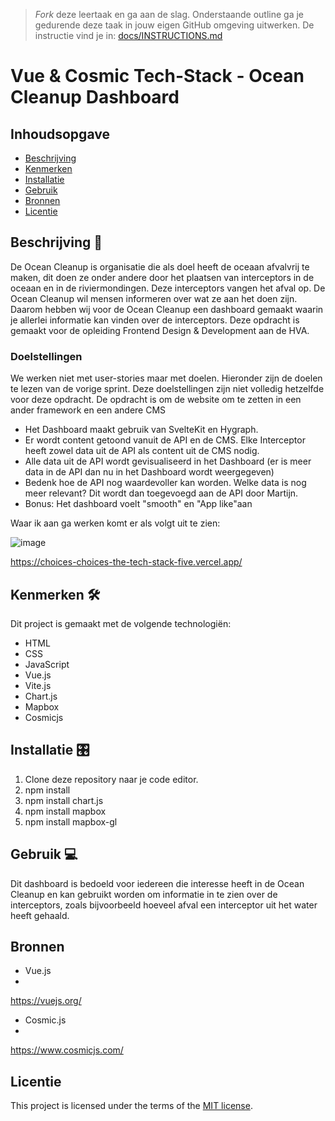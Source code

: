 > _Fork_ deze leertaak en ga aan de slag. 
Onderstaande outline ga je gedurende deze taak in jouw eigen GitHub omgeving uitwerken. 
De instructie vind je in: [docs/INSTRUCTIONS.md](https://github.com/fdnd-task/choices-choices-the-tech-stack/blob/main/docs/INSTRUCTIONS.md)

# Vue & Cosmic Tech-Stack - Ocean Cleanup Dashboard
<!-- Geef je project een titel en schrijf in één zin wat het is -->

## Inhoudsopgave

  * [Beschrijving](#beschrijving)
  * [Kenmerken](#kenmerken)
  * [Installatie](#installatie)
  * [Gebruik](#gebruik)
  * [Bronnen](#bronnen)
  * [Licentie](#licentie)

## Beschrijving 📖
<!-- In de Beschrijving staat hoe je project er uit ziet, hoe het werkt en wat je er mee kan. -->
De Ocean Cleanup is organisatie die als doel heeft de oceaan afvalvrij te maken, dit doen ze onder andere door het plaatsen van interceptors in de oceaan en in de riviermondingen. Deze interceptors vangen het afval op. De Ocean Cleanup wil mensen informeren over wat ze aan het doen zijn. Daarom hebben wij voor de Ocean Cleanup een dashboard gemaakt waarin je allerlei informatie kan vinden over de interceptors. Deze opdracht is gemaakt voor de opleiding Frontend Design & Development aan de HVA.

### Doelstellingen

We werken niet met user-stories maar met doelen. Hieronder zijn de doelen te lezen van de vorige sprint. Deze doelstellingen zijn niet volledig hetzelfde voor deze opdracht. De opdracht is om de website om te zetten in een ander framework en een andere CMS

* Het Dashboard maakt gebruik van SvelteKit en Hygraph.
* Er wordt content getoond vanuit de API en de CMS. Elke Interceptor heeft zowel data uit de API als content uit de CMS nodig.
* Alle data uit de API wordt gevisualiseerd in het Dashboard (er is meer data in de API dan nu in het Dashboard wordt weergegeven)
* Bedenk hoe de API nog waardevoller kan worden. Welke data is nog meer relevant? Dit wordt dan toegevoegd aan de API door Martijn.
* Bonus: Het dashboard voelt "smooth" en "App like"aan

Waar ik aan ga werken komt er als volgt uit te zien:
<!-- Voeg een mooie poster visual toe 📸 -->
![image](https://github.com/mcphendriks/the-ocean-cleanup/assets/101579892/97f3cd13-fff6-42f2-89fc-c6d8bb57cf76)

<!-- Voeg een link toe naar Github Pages 🌐-->
https://choices-choices-the-tech-stack-five.vercel.app/

## Kenmerken 🛠️
<!-- Bij Kenmerken staat welke technieken zijn gebruikt en hoe. Wat is de HTML structuur? Wat zijn de belangrijkste dingen in CSS? Wat is er met Javascript gedaan en hoe? Misschien heb je een framwork of library gebruikt? -->

Dit project is gemaakt met de volgende technologiën:

* HTML
* CSS
* JavaScript
* Vue.js
* Vite.js
* Chart.js
* Mapbox
* Cosmicjs


## Installatie 🎛️

1. Clone deze repository naar je code editor.
2. npm install
3. npm install chart.js
4. npm install mapbox
5. npm install mapbox-gl

## Gebruik 💻

Dit dashboard is bedoeld voor iedereen die interesse heeft in de Ocean Cleanup en kan gebruikt worden om informatie in te zien over de interceptors, zoals bijvoorbeeld hoeveel afval een interceptor uit het water heeft gehaald.

## Bronnen

* Vue.js
* 
https://vuejs.org/

* Cosmic.js
* 
https://www.cosmicjs.com/

## Licentie

This project is licensed under the terms of the [MIT license](./LICENSE).
